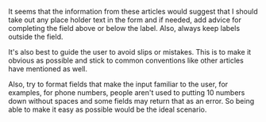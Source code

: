 It seems that the information from these articles would suggest that I should take out any place holder text in the form and if needed, add advice for completing the field above or below the label. Also, always keep labels outside the field.

It's also best to guide the user to avoid slips or mistakes. This is to make it obvious as possible and stick to common conventions like other articles have mentioned as well.

Also, try to format fields that make the input familiar to the user, for examples, for phone numbers, people aren't used to putting 10 numbers down without spaces and some fields may return that as an error. So being able to make it easy as possible would be the ideal scenario.  
